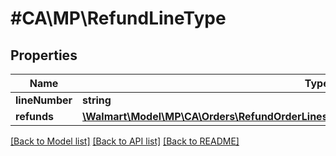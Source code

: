 # #CA\MP\RefundLineType

## Properties

Name | Type | Description | Notes
------------ | ------------- | ------------- | -------------
**lineNumber** | **string** |  |
**refunds** | [**\Walmart\Model\MP\CA\Orders\RefundOrderLinesCARequestOrderLinesOrderLineInnerRefunds**](RefundOrderLinesCARequestOrderLinesOrderLineInnerRefunds.md) |  |


[[Back to Model list]](../) [[Back to API list]](../../Api/CA/MP) [[Back to README]](../../README.md)
